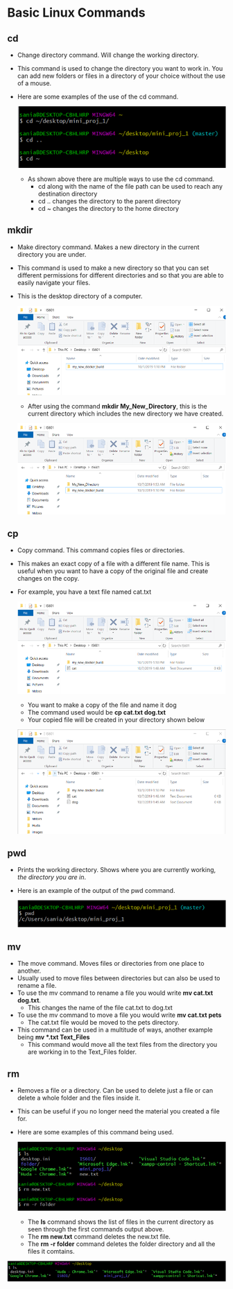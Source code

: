 # Basic Linux Commands

## cd
  * Change directory command. Will change the working directory.
  * This command is used to change the directory you want to work in. You can add new folders or files in a directory of your choice without the use of a mouse. 
  * Here are some examples of the use of the cd command.

  	![cduse](/images/cd_use.PNG)
  	* As shown above there are multiple ways to use the cd command.
		* cd along with the name of the file path can be used to reach any destination directory
		* cd .. changes the directory to the parent directory
		* cd ~ changes the directory to the home directory
## mkdir
  * Make directory command. Makes a new directory in the current directory you are under.
  * This command is used to make a new directory so that you can set different permissions for different directories and so that you are able to easily navigate your files.
  * This is the desktop directory of a computer.

 	![direc](/images/Desktop_files.PNG)
 	* After using the command **mkdir My_New_Directory**, this is the current directory which includes the new directory we have created.

 	![direct](/images/Desktop_files_new.PNG)
## cp
  * Copy command. This command copies files or directories.
  * This makes an exact copy of a file with a different file name. This is useful when you want to have a copy of the original file and create changes on the copy.
  * For example, you have a text file named cat.txt 

   	![cat](/images/cat.PNG)
        
	* You want to make a copy of the file and name it dog
  	* The command used would be **cp cat.txt dog.txt**
  	* Your copied file will be created in your directory shown below

  	![dog](/images/dog.PNG)
## pwd
  * Prints the working directory. Shows where you are currently working, *the directory you are in*.
  * Here is an example of the output of the pwd command.

  	![pwd](/images/pwd.PNG)
## mv
  * The move command. Moves files or directories from one place to another.
  * Usually used to move files  between directories but can also be used to rename a file.
  * To use the mv command to rename a file you would write **mv cat.txt dog.txt**.
    * This changes the name of the file cat.txt to dog.txt
  * To use the mv command to move a file you would write **mv cat.txt pets**
    * The cat.txt file would be moved to the pets directory.
  * This command can be used in a multitude of ways, another example being **mv \*.txt Text_Files**
    * This command would move all the text files from the directory you are working in to the Text_Files folder.
## rm
  * Removes a file or a directory. Can be used to delete just a file or can delete a whole folder and the files inside it.
  * This can be useful if you no longer need the material you created a file for.
  * Here are some examples of this command being used.

  	![rmcat](/images/rmcat.PNG)
	* The **ls** command shows the list of files in the current directory as seen through the first commands output above.
	* The **rm new.txt** command deletes the new.txt file.
	* The **rm -r folder** command deletes the folder directory and all the files it comtains.

![rmcom](/images/rmcom.PNG)








